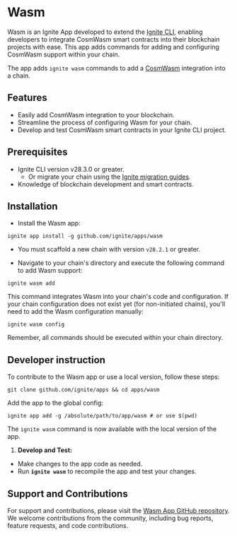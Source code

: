 # **Wasm**

Wasm is an Ignite App developed to extend the [Ignite CLI](https://github.com/ignite/cli), enabling developers to integrate CosmWasm smart contracts into their blockchain projects with ease. This app adds commands for adding and configuring CosmWasm support within your chain.

The app adds `ignite wasm` commands to add a [CosmWasm](https://cosmwasm.com/) integration into a chain.

## **Features**

- Easily add CosmWasm integration to your blockchain.
- Streamline the process of configuring Wasm for your chain.
- Develop and test CosmWasm smart contracts in your Ignite CLI project.

## **Prerequisites**

- Ignite CLI version v28.3.0 or greater. 
    - Or migrate your chain using the [Ignite migration guides](https://docs.ignite.com/migration).
- Knowledge of blockchain development and smart contracts.

## **Installation**

- Install the Wasm app:

```shell
ignite app install -g github.com/ignite/apps/wasm
```

- You must scaffold a new chain with version `v28.2.1` or greater. 

- Navigate to your chain's directory and execute the following command to add Wasm support:

```shell
ignite wasm add
```

This command integrates Wasm into your chain's code and configuration. If your chain configuration does not exist yet (for non-initiated chains), you'll need to add the Wasm configuration manually:

```shell
ignite wasm config
```

Remember, all commands should be executed within your chain directory.

## **Developer instruction**

To contribute to the Wasm app or use a local version, follow these steps:

```shell
git clone github.com/ignite/apps && cd apps/wasm
```

Add the app to the global config:

```shell
ignite app add -g /absolute/path/to/app/wasm # or use $(pwd)
```

The `ignite wasm` command is now available with the local version of the app.

1. **Develop and Test:**
- Make changes to the app code as needed.
- Run **`ignite wasm`** to recompile the app and test your changes.

## **Support and Contributions**

For support and contributions, please visit the [Wasm App GitHub repository](https://github.com/ignite/apps/wasm). 
We welcome contributions from the community, including bug reports, feature requests, and code contributions.
